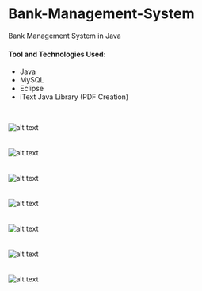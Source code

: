 # Bank-Management-System
Bank Management System in Java 


#### Tool and Technologies Used:
* Java
* MySQL
* Eclipse
* iText Java Library (PDF Creation)

<br/>

![alt text](https://github.com/halts440/Bank-Management-System/blob/main/Screenshots/1-Login.PNG?raw=true)
<br/>
<br/>
<br/>
![alt text](https://github.com/halts440/Bank-Management-System/blob/main/Screenshots/2-User_Screen.PNG?raw=true)
<br/>
<br/>
<br/>
![alt text](https://github.com/halts440/Bank-Management-System/blob/main/Screenshots/3-E-Statement.PNG?raw=true)
<br/>
<br/>
<br/>
![alt text](https://github.com/halts440/Bank-Management-System/blob/main/Screenshots/4-Manager_Screen.PNG?raw=true)
<br/>
<br/>
<br/>
![alt text](https://github.com/halts440/Bank-Management-System/blob/main/Screenshots/5-Create%20Account.PNG?raw=true)
<br/>
<br/>
<br/>
![alt text](https://github.com/halts440/Bank-Management-System/blob/main/Screenshots/6-Search%20Account.PNG?raw=true)
<br/>
<br/>
<br/>
![alt text](https://github.com/halts440/Bank-Management-System/blob/main/Screenshots/8_Cheque_Deposit.PNG?raw=true)
<br/>
<br/>